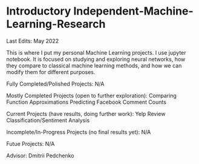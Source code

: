 # Introductory Independent-Machine-Learning-Research

Last Edits: May 2022

This is where I put my personal Machine Learning projects.
I use jupyter notebook.
It is focused on studying and exploring neural networks, how they compare to classical machine learning methods, and how we can modify them for different purposes.

Fully Completed/Polished Projects:
N/A

Mostly Completed Projects (open to further exploration):
Comparing Function Approximations
Predicting Facebook Comment Counts

Current Projects (have results, doing further work):
Yelp Review Classification/Sentiment Analysis

Incomplete/In-Progress Projects (no final results yet):
N/A

Futue Projects: N/A

Advisor: Dmitrii Pedchenko
